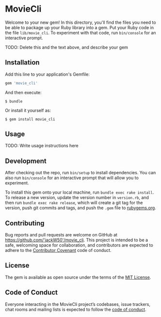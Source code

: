 # MovieCli

Welcome to your new gem! In this directory, you'll find the files you need to be able to package up your Ruby library into a gem. Put your Ruby code in the file `lib/movie_cli`. To experiment with that code, run `bin/console` for an interactive prompt.

TODO: Delete this and the text above, and describe your gem

## Installation

Add this line to your application's Gemfile:

```ruby
gem 'movie_cli'
```

And then execute:

    $ bundle

Or install it yourself as:

    $ gem install movie_cli

## Usage

TODO: Write usage instructions here

## Development

After checking out the repo, run `bin/setup` to install dependencies. You can also run `bin/console` for an interactive prompt that will allow you to experiment.

To install this gem onto your local machine, run `bundle exec rake install`. To release a new version, update the version number in `version.rb`, and then run `bundle exec rake release`, which will create a git tag for the version, push git commits and tags, and push the `.gem` file to [rubygems.org](https://rubygems.org).

## Contributing

Bug reports and pull requests are welcome on GitHub at https://github.com/'jackW50'/movie_cli. This project is intended to be a safe, welcoming space for collaboration, and contributors are expected to adhere to the [Contributor Covenant](http://contributor-covenant.org) code of conduct.

## License

The gem is available as open source under the terms of the [MIT License](https://opensource.org/licenses/MIT).

## Code of Conduct

Everyone interacting in the MovieCli project’s codebases, issue trackers, chat rooms and mailing lists is expected to follow the [code of conduct](https://github.com/'jackW50'/movie_cli/blob/master/CODE_OF_CONDUCT.md).
